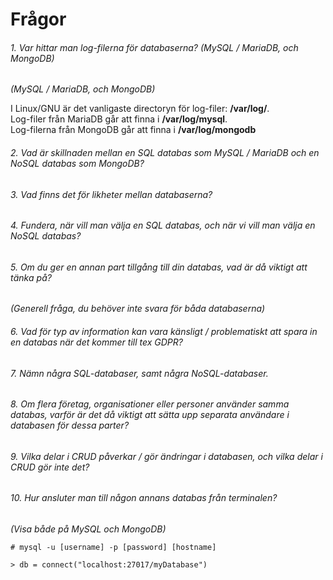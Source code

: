 # Frågor
###### *1. Var hittar man log-filerna för databaserna? (MySQL / MariaDB, och MongoDB)*  
*(MySQL / MariaDB, och MongoDB)*

I Linux/GNU är det vanligaste directoryn för log-filer: **/var/log/**.  
Log-filer från MariaDB går att finna i **/var/log/mysql**.  
Log-filerna från MongoDB går att finna i **/var/log/mongodb**  

###### *2. Vad är skillnaden mellan en SQL databas som MySQL / MariaDB och en NoSQL databas som MongoDB?*



###### *3. Vad finns det för likheter mellan databaserna?*  



###### *4. Fundera, när vill man välja en SQL databas, och när vi vill man välja en NoSQL databas?*



###### *5. Om du ger en annan part tillgång till din databas, vad är då viktigt att tänka på?*  
*(Generell fråga, du behöver inte svara för båda databaserna)*  



###### *6. Vad för typ av information kan vara känsligt / problematiskt att spara in en databas när det kommer till tex GDPR?*  



###### *7. Nämn några SQL-databaser, samt några NoSQL-databaser.*  



###### *8. Om flera företag, organisationer eller personer använder samma databas, varför är det då viktigt att sätta upp separata användare i databasen för dessa parter?*  



###### *9.  Vilka delar i CRUD påverkar / gör ändringar i databasen, och vilka delar i CRUD gör inte det?*  



###### *10.  Hur ansluter man till någon annans databas från terminalen?*  
*(Visa både på MySQL och MongoDB)*

    # mysql -u [username] -p [password] [hostname]

    > db = connect("localhost:27017/myDatabase")

